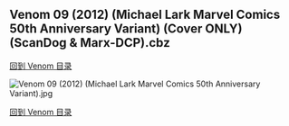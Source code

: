 ## Venom 09 (2012) (Michael Lark Marvel Comics 50th Anniversary Variant) (Cover ONLY) (ScanDog & Marx-DCP).cbz


[回到 Venom 目录](https://github.com/alicewish/markdown/blob/master/series/Venom.md)


![Venom 09 (2012) (Michael Lark Marvel Comics 50th Anniversary Variant).jpg](https://wx1.sinaimg.cn/large/6a9fdecaly1fr0hhzlv1zj21401pbqv5.jpg)

[回到 Venom 目录](https://github.com/alicewish/markdown/blob/master/series/Venom.md)

